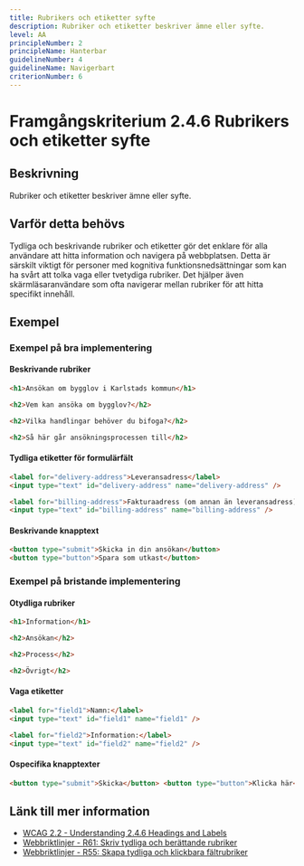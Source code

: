 ```yaml
---
title: Rubrikers och etiketter syfte
description: Rubriker och etiketter beskriver ämne eller syfte.
level: AA
principleNumber: 2
principleName: Hanterbar
guidelineNumber: 4
guidelineName: Navigerbart
criterionNumber: 6
---
```


# Framgångskriterium 2.4.6 Rubrikers och etiketter syfte

## Beskrivning

Rubriker och etiketter beskriver ämne eller syfte.

## Varför detta behövs

Tydliga och beskrivande rubriker och etiketter gör det enklare för alla användare att hitta information och navigera på webbplatsen. Detta är särskilt viktigt för personer med kognitiva funktionsnedsättningar som kan ha svårt att tolka vaga eller tvetydiga rubriker. Det hjälper även skärmläsaranvändare som ofta navigerar mellan rubriker för att hitta specifikt innehåll.

## Exempel

### Exempel på bra implementering

#### Beskrivande rubriker

```html
<h1>Ansökan om bygglov i Karlstads kommun</h1>

<h2>Vem kan ansöka om bygglov?</h2>

<h2>Vilka handlingar behöver du bifoga?</h2>

<h2>Så här går ansökningsprocessen till</h2>
```

#### Tydliga etiketter för formulärfält

```html
<label for="delivery-address">Leveransadress</label>
<input type="text" id="delivery-address" name="delivery-address" />

<label for="billing-address">Fakturaadress (om annan än leveransadress)</label>
<input type="text" id="billing-address" name="billing-address" />
```

#### Beskrivande knapptext

```html
<button type="submit">Skicka in din ansökan</button>
<button type="button">Spara som utkast</button>
```

### Exempel på bristande implementering

#### Otydliga rubriker

```html
<h1>Information</h1>

<h2>Ansökan</h2>

<h2>Process</h2>

<h2>Övrigt</h2>
```

#### Vaga etiketter

```html
<label for="field1">Namn:</label>
<input type="text" id="field1" name="field1" />

<label for="field2">Information:</label>
<input type="text" id="field2" name="field2" />
```

#### Ospecifika knapptexter

```html
<button type="submit">Skicka</button> <button type="button">Klicka här</button>
```

## Länk till mer information

- [WCAG 2.2 - Understanding 2.4.6 Headings and Labels](https://www.w3.org/WAI/WCAG22/Understanding/headings-and-labels.html)
- [Webbriktlinjer - R61: Skriv tydliga och berättande rubriker](https://www.digg.se/webbriktlinjer/alla-webbriktlinjer/skriv-tydliga-och-berattande-rubriker)
- [Webbriktlinjer - R55: Skapa tydliga och klickbara fältrubriker](https://www.digg.se/webbriktlinjer/alla-webbriktlinjer/skapa-tydliga-och-klickbara-faltrubriker)
